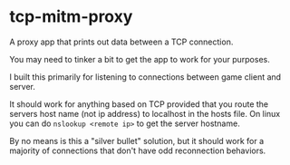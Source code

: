 # tcp-mitm-proxy
A proxy app that prints out data between a TCP connection.

You may need to tinker a bit to get the app to work for your purposes.

I built this primarily for listening to connections between game client and server. 

It should work for anything based on TCP provided that you route the servers host name (not ip address) to localhost in the hosts file. On linux you can do ``nslookup <remote ip>`` to get the server hostname.

By no means is this a "silver bullet" solution, but it should work for a majority of connections that don't have odd reconnection behaviors. 
